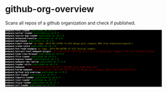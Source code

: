# github-org-overview

Scans all repos of a github organization and check if published.

![](img/console.png)